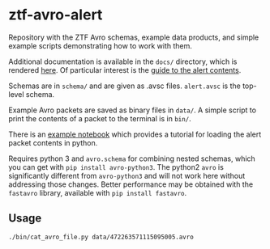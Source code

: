 ztf-avro-alert
=================

Repository with the ZTF Avro schemas, example data products, and simple example scripts demonstrating how to work with them. 

Additional documentation is available in the `docs/` directory, which is rendered [here](https://zwickytransientfacility.github.io/ztf-avro-alert/).  Of particular interest is the [guide to the alert contents](https://zwickytransientfacility.github.io/ztf-avro-alert/schema.html).

Schemas are in `schema/` and are given as .avsc files.  `alert.avsc` is the top-level schema.

Example Avro packets are saved as binary files in `data/`.  A simple script to print the contents of a packet to the terminal is in `bin/`.

There is an [example notebook](https://github.com/ZwickyTransientFacility/ztf-avro-alert/blob/master/notebooks/Working_with_avro_files.ipynb) which provides a tutorial for loading the alert packet contents in python.

Requires python 3 and `avro.schema` for combining nested schemas, which you can get with `pip install avro-python3`. The python2 `avro` is significantly different from `avro-python3` and will not work here without addressing those changes.
Better performance may be obtained with the `fastavro` library, available with `pip install fastavro`.


Usage
-----

```
./bin/cat_avro_file.py data/472263571115095005.avro
```
